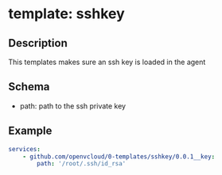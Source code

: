 # template: sshkey

## Description
This templates makes sure an ssh key is loaded in the agent

## Schema

- path: path to the ssh private key

## Example

```yaml
services:
    - github.com/openvcloud/0-templates/sshkey/0.0.1__key:
        path: '/root/.ssh/id_rsa'
```
